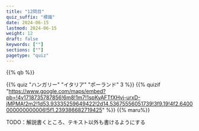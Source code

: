 ```yaml
---
title: "12問目"
quiz_suffix: "標識"
date: 2024-06-15
lastmod: 2024-06-15
weight: 12
draft: false
keywords: [""]
sections: [""]
pagetype: "quiz"
---
```


{{% qb %}}

{{% quiz "ハンガリー" "イタリア" "ポーランド" 3 %}}
{{% quizif "https://www.google.com/maps/embed?pb=!4v1718735787856!6m8!1m7!1spKyAFTfXHvj-urxD-jMPMA!2m2!1d53.93335259649422!2d14.53675556051739!3f9.19!4f2.6400000000000006!5f1.239386682719425" %}}
{{% maru%}}

<div class="googlemap-if ansarea transparent-area">
TODO：解説書くところ、テキスト以外も書けるようにする
</div>
